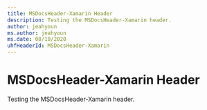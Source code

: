 ```yaml
---
title: MSDocsHeader-Xamarin Header
description: Testing the MSDocsHeader-Xamarin header.
author: jeahyoun
ms.author: jeahyoun
ms.date: 08/10/2020
uhfHeaderId: MSDocsHeader-Xamarin
---
```


# MSDocsHeader-Xamarin Header

Testing the MSDocsHeader-Xamarin header.
